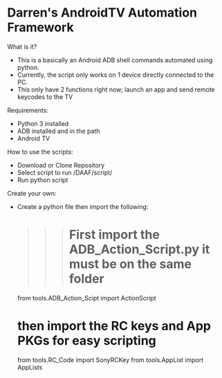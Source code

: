 # Darren's AndroidTV Automation Framework

What is it?
* This is a basically an Android ADB shell commands automated using python.
* Currently, the script only works on 1 device directly connected to the PC.
* This only have 2 functions right now; launch an app and send remote keycodes to the TV

Requirements:
* Python 3 installed
* ADB installed and in the path
* Android TV

How to use the scripts:
* Download or Clone Repository
* Select script to run /DAAF/script/
* Run python script

Create your own:
* Create a python file then import the following:
    >>># First import the ADB_Action_Script.py it must be on the same folder
    from tools.ADB_Action_Scipt import ActionScript
    # then import the RC keys and App PKGs for easy scripting
    from tools.RC_Code import SonyRCKey
    from tools.AppList import AppLists
